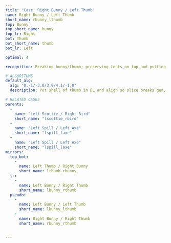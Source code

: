 ```yaml
---
title: "Case: Right Bunny / Left Thumb"
name: Right Bunny / Left Thumb
short_name: rbunny_lthumb
top: Bunny
top_short_name: bunny
top_lr: Right
bot: Thumb
bot_short_name: thumb
bot_lr: Left

optimal: 4

recognition: Breaking bunny/thumb; preserving tents on top and putting slice between shell and gem on bottom breaks squareshape.

# ALGORITHMS
default_alg:
  alg: "0,-1/-3,0/3,0/4,1/-1,0"
  description: Put shell of thumb in DL and align so slice breaks gem, preserve both tents in UL (goes to scottie/bird).

# RELATED CASES
parents:
  -
    name: "Left Scottie / Right Bird"
    short_name: "lscottie_rbird"
  -
    name: "Left Spill / Left Axe"
    short_name: "lspill_laxe"
  -
    name: "Left Spill / Left Axe"
    short_name: "lspill_laxe"
mirrors:
  top_bot:
    -
      name: Left Thumb / Right Bunny
      short_name: lthumb_rbunny
  lr:
    -
      name: Left Bunny / Right Thumb
      short_name: lbunny_rthumb
  pseudo:
    -
      name: Left Bunny / Left Thumb
      short_name: lbunny_lthumb
    -
      name: Right Bunny / Right Thumb
      short_name: rbunny_rthumb


---
```


